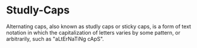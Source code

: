 # Studly-Caps
Alternating caps, also known as studly caps or sticky caps, is a form of text notation in which the capitalization of letters varies by some pattern, or arbitrarily, such as "aLtErNaTiNg cApS".
